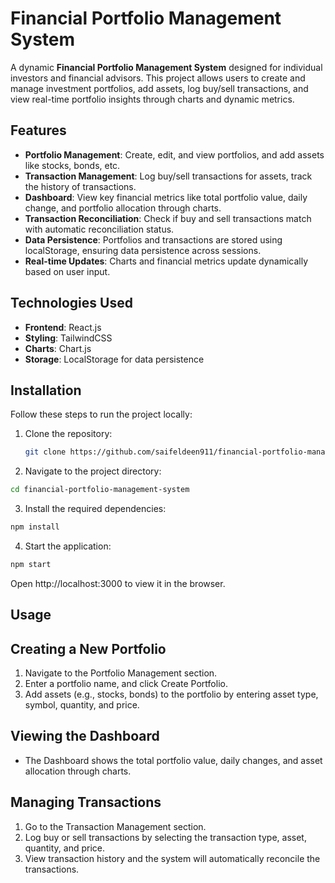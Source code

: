 # Financial Portfolio Management System

A dynamic **Financial Portfolio Management System** designed for individual investors and financial advisors. This project allows users to create and manage investment portfolios, add assets, log buy/sell transactions, and view real-time portfolio insights through charts and dynamic metrics.

## Features

- **Portfolio Management**: Create, edit, and view portfolios, and add assets like stocks, bonds, etc.
- **Transaction Management**: Log buy/sell transactions for assets, track the history of transactions.
- **Dashboard**: View key financial metrics like total portfolio value, daily change, and portfolio allocation through charts.
- **Transaction Reconciliation**: Check if buy and sell transactions match with automatic reconciliation status.
- **Data Persistence**: Portfolios and transactions are stored using localStorage, ensuring data persistence across sessions.
- **Real-time Updates**: Charts and financial metrics update dynamically based on user input.

## Technologies Used

- **Frontend**: React.js
- **Styling**: TailwindCSS
- **Charts**: Chart.js
- **Storage**: LocalStorage for data persistence

## Installation

Follow these steps to run the project locally:

1. Clone the repository:

   ```bash
   git clone https://github.com/saifeldeen911/financial-portfolio-management-system.git
   ```
   
2. Navigate to the project directory:

  ```bash
  cd financial-portfolio-management-system
```

3. Install the required dependencies:

```bash
npm install
```
4. Start the application:

```bash
npm start
```

Open http://localhost:3000 to view it in the browser.

## Usage

## Creating a New Portfolio

1. Navigate to the Portfolio Management section.
2. Enter a portfolio name, and click Create Portfolio.
3. Add assets (e.g., stocks, bonds) to the portfolio by entering asset type, symbol, quantity, and price.
   
## Viewing the Dashboard

- The Dashboard shows the total portfolio value, daily changes, and asset allocation through charts.

## Managing Transactions

1. Go to the Transaction Management section.
2. Log buy or sell transactions by selecting the transaction type, asset, quantity, and price.
3. View transaction history and the system will automatically reconcile the transactions.
